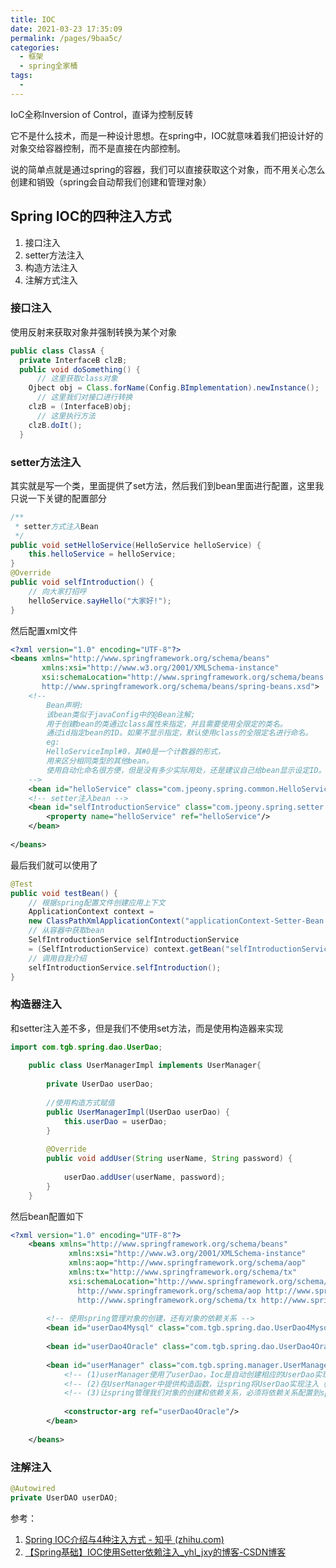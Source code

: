 ```yaml
---
title: IOC
date: 2021-03-23 17:35:09
permalink: /pages/9baa5c/
categories:
  - 框架
  - spring全家桶
tags:
  - 
---
```

IoC全称Inversion of Control，直译为控制反转

它不是什么技术，而是一种设计思想。在spring中，IOC就意味着我们把设计好的对象交给容器控制，而不是直接在内部控制。

说的简单点就是通过spring的容器，我们可以直接获取这个对象，而不用关心怎么创建和销毁（spring会自动帮我们创建和管理对象）

## Spring IOC的四种注入方式

1. 接口注入
2. setter方法注入
3. 构造方法注入
4. 注解方式注入

### 接口注入

使用反射来获取对象并强制转换为某个对象

```java
public class ClassA {  
  private InterfaceB clzB;  
  public void doSomething() { 
      // 这里获取class对象
    Ojbect obj = Class.forName(Config.BImplementation).newInstance();  
      // 这里我们对接口进行转换
    clzB = (InterfaceB)obj;
      // 这里执行方法
    clzB.doIt();   
  }  
```

### setter方法注入

其实就是写一个类，里面提供了set方法，然后我们到bean里面进行配置，这里我只说一下关键的配置部分

```java
/**
 * setter方式注入Bean
 */
public void setHelloService(HelloService helloService) {
    this.helloService = helloService;
}
@Override
public void selfIntroduction() {
    // 向大家打招呼
    helloService.sayHello("大家好!");
}
```

然后配置xml文件

```xml
<?xml version="1.0" encoding="UTF-8"?>
<beans xmlns="http://www.springframework.org/schema/beans"
       xmlns:xsi="http://www.w3.org/2001/XMLSchema-instance"
       xsi:schemaLocation="http://www.springframework.org/schema/beans
       http://www.springframework.org/schema/beans/spring-beans.xsd">
    <!--
        Bean声明:
        该bean类似于javaConfig中的@Bean注解;
        用于创建bean的类通过class属性来指定，并且需要使用全限定的类名。
        通过id指定bean的ID。如果不显示指定，默认使用class的全限定名进行命名。
        eg:
        HelloServiceImpl#0，其#0是一个计数器的形式，
        用来区分相同类型的其他bean。
        使用自动化命名很方便，但是没有多少实际用处，还是建议自己给bean显示设定ID。
    -->
    <bean id="helloService" class="com.jpeony.spring.common.HelloServiceImpl"/>
    <!-- setter注入bean -->
    <bean id="selfIntroductionService" class="com.jpeony.spring.setter.SelfIntroductionServiceImpl">
        <property name="helloService" ref="helloService"/>
    </bean>
 
</beans>
```

最后我们就可以使用了

```java
@Test
public void testBean() {
    // 根据spring配置文件创建应用上下文
    ApplicationContext context =
    new ClassPathXmlApplicationContext("applicationContext-Setter-Bean.xml");
    // 从容器中获取bean
    SelfIntroductionService selfIntroductionService
    = (SelfIntroductionService) context.getBean("selfIntroductionService");
    // 调用自我介绍
    selfIntroductionService.selfIntroduction();
}
```

### 构造器注入

和setter注入差不多，但是我们不使用set方法，而是使用构造器来实现

```java
import com.tgb.spring.dao.UserDao;    
    
    public class UserManagerImpl implements UserManager{    
        
        private UserDao userDao;    
        
        //使用构造方式赋值    
        public UserManagerImpl(UserDao userDao) {    
            this.userDao = userDao;    
        }    
        
        @Override    
        public void addUser(String userName, String password) {    
        
            userDao.addUser(userName, password);    
        }    
    } 
```

然后bean配置如下

```xml
<?xml version="1.0" encoding="UTF-8"?>    
    <beans xmlns="http://www.springframework.org/schema/beans"    
             xmlns:xsi="http://www.w3.org/2001/XMLSchema-instance"    
             xmlns:aop="http://www.springframework.org/schema/aop"    
             xmlns:tx="http://www.springframework.org/schema/tx"    
             xsi:schemaLocation="http://www.springframework.org/schema/beans http://www.springframework.org/schema/beans/spring-beans-4.1.xsd    
               http://www.springframework.org/schema/aop http://www.springframework.org/schema/aop/spring-aop-4.1.xsd    
               http://www.springframework.org/schema/tx http://www.springframework.org/schema/tx/spring-tx-4.1.xsd">    
        
        <!-- 使用spring管理对象的创建，还有对象的依赖关系 -->    
        <bean id="userDao4Mysql" class="com.tgb.spring.dao.UserDao4MysqlImpl"/>    
        
        <bean id="userDao4Oracle" class="com.tgb.spring.dao.UserDao4OracleImpl"/>    
            
        <bean id="userManager" class="com.tgb.spring.manager.UserManagerImpl">    
            <!-- (1)userManager使用了userDao，Ioc是自动创建相应的UserDao实现，都是由容器管理-->    
            <!-- (2)在UserManager中提供构造函数，让spring将UserDao实现注入（DI）过来 -->    
            <!-- (3)让spring管理我们对象的创建和依赖关系，必须将依赖关系配置到spring的核心配置文件中 -->    
        
            <constructor-arg ref="userDao4Oracle"/>    
        </bean>    
            
    </beans>   
```

### 注解注入

```java
@Autowired  
private UserDAO userDAO;  
```

参考：

1. [Spring IOC介绍与4种注入方式 - 知乎 (zhihu.com)](https://zhuanlan.zhihu.com/p/34405799)
2. [【Spring基础】IOC使用Setter依赖注入_yhl_jxy的博客-CSDN博客](https://blog.csdn.net/yhl_jxy/article/details/78792414)



